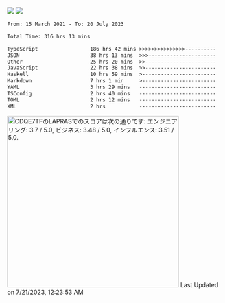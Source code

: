 <div>
  <img src="https://github-readme-stats.vercel.app/api?username=naporin0624&count_private=true&show_icons=true" />
  <img src="https://github-readme-stats.vercel.app/api/top-langs/?username=naporin0624&layout=compact&hide=css" />
  <!--START_SECTION:waka-->

```txt
From: 15 March 2021 - To: 20 July 2023

Total Time: 316 hrs 13 mins

TypeScript                 186 hrs 42 mins >>>>>>>>>>>>>>>----------   59.04 %
JSON                       38 hrs 13 mins  >>>----------------------   12.09 %
Other                      25 hrs 20 mins  >>-----------------------   08.02 %
JavaScript                 22 hrs 38 mins  >>-----------------------   07.16 %
Haskell                    10 hrs 59 mins  >------------------------   03.47 %
Markdown                   7 hrs 1 min     >------------------------   02.22 %
YAML                       3 hrs 29 mins   -------------------------   01.10 %
TSConfig                   2 hrs 40 mins   -------------------------   00.85 %
TOML                       2 hrs 12 mins   -------------------------   00.70 %
XML                        2 hrs           -------------------------   00.64 %
```

<!--END_SECTION:waka-->
  
  <!--START_SECTION:lapras-card-->
<p ><a href="https://lapras.com/public/CDQE7TF" target="_blank" rel="noopener noreferrer"><img alt="CDQE7TFのLAPRASでのスコアは次の通りです: エンジニアリング: 3.7 / 5.0, ビジネス: 3.48 / 5.0, インフルエンス: 3.51 / 5.0." src="https://lapras-card-generator.vercel.app/api/svg?e=3.7&b=3.48&i=3.51&b1=%23232323&b2=%236d6d6d&i1=%23212121&i2=%23818181&l=ja" width="400" ></a>  
Last Updated on 7/21/2023, 12:23:53 AM</p>
<!--END_SECTION:lapras-card-->
</div>
